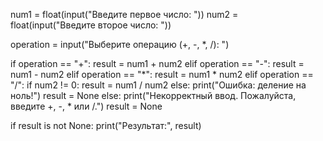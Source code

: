 num1 = float(input("Введите первое число: "))
num2 = float(input("Введите второе число: "))

operation = input("Выберите операцию (+, -, *, /): ")

if operation == "+":
    result = num1 + num2
elif operation == "-":
    result = num1 - num2
elif operation == "*":
    result = num1 * num2
elif operation == "/":
    if num2 != 0:
        result = num1 / num2
    else:
        print("Ошибка: деление на ноль!")
        result = None
else:
    print("Некорректный ввод. Пожалуйста, введите +, -, * или /.")
    result = None

if result is not None:
    print("Результат:", result)